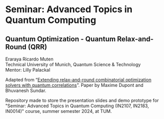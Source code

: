 # Seminar: Advanced Topics in Quantum Computing

## Quantum Optimization - Quantum Relax-and-Round (QRR)

Eraraya Ricardo Muten<br>
Technical University of Munich, Quantum Science & Technology<br>
Mentor: Lilly Palackal

Adapted from “[Extending relax-and-round combinatorial optimization solvers with quantum
correlations](https://journals.aps.org/pra/abstract/10.1103/PhysRevA.109.012429)”. Paper by Maxime Dupont and Bhuvanesh Sundar.

Repository made to store the presentation slides and demo prototype for "Seminar: Advanced Topics in Quantum Computing (IN2107, IN2183, IN0014)" course, summer semester 2024, at TUM.
